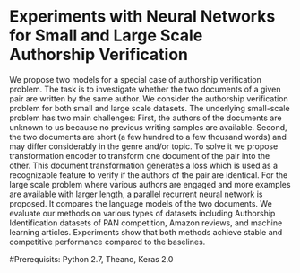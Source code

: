 # Experiments with Neural Networks for Small and Large Scale Authorship Verification
We propose two models for a special case of authorship verification problem. The task is to investigate whether the two documents of a given pair are written by the same author. We consider the authorship verification problem for both small and large scale datasets. The underlying small-scale problem has two main challenges: First, the authors of the documents are unknown to us because no previous writing samples are available. Second, the two documents are short (a few hundred to a few thousand words) and may differ considerably in the genre and/or topic. To solve it we propose transformation encoder to transform one document of the pair into the other. This document transformation generates a loss which is used as a recognizable feature to verify if the authors of the pair are identical. For the large scale problem where various authors are engaged and more examples are available with larger length, a parallel recurrent neural network is proposed. It compares the language models of the two documents. We evaluate our methods on various types of datasets including Authorship Identification datasets of PAN competition, Amazon reviews, and machine learning articles. Experiments show that both methods achieve stable and competitive performance compared to the baselines.

#Prerequisits: Python 2.7, Theano, Keras 2.0
